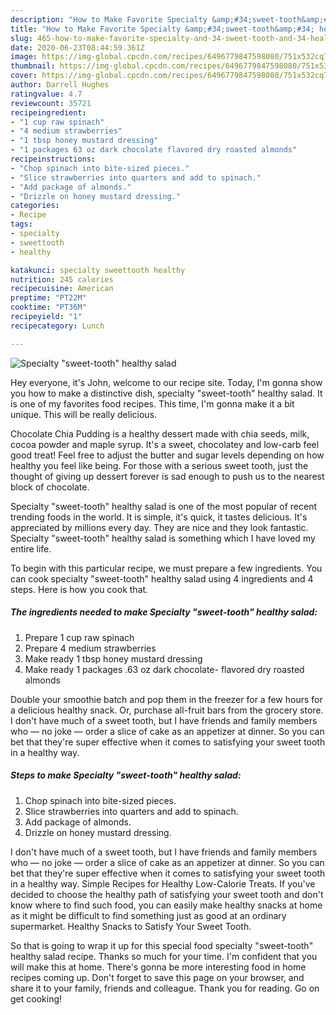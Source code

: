 ```yaml
---
description: "How to Make Favorite Specialty &amp;#34;sweet-tooth&amp;#34; healthy salad"
title: "How to Make Favorite Specialty &amp;#34;sweet-tooth&amp;#34; healthy salad"
slug: 465-how-to-make-favorite-specialty-and-34-sweet-tooth-and-34-healthy-salad
date: 2020-06-23T08:44:59.361Z
image: https://img-global.cpcdn.com/recipes/6496779847598080/751x532cq70/specialty-sweet-tooth-healthy-salad-recipe-main-photo.jpg
thumbnail: https://img-global.cpcdn.com/recipes/6496779847598080/751x532cq70/specialty-sweet-tooth-healthy-salad-recipe-main-photo.jpg
cover: https://img-global.cpcdn.com/recipes/6496779847598080/751x532cq70/specialty-sweet-tooth-healthy-salad-recipe-main-photo.jpg
author: Darrell Hughes
ratingvalue: 4.7
reviewcount: 35721
recipeingredient:
- "1 cup raw spinach"
- "4 medium strawberries"
- "1 tbsp honey mustard dressing"
- "1 packages 63 oz dark chocolate flavored dry roasted almonds"
recipeinstructions:
- "Chop spinach into bite-sized pieces."
- "Slice strawberries into quarters and add to spinach."
- "Add package of almonds."
- "Drizzle on honey mustard dressing."
categories:
- Recipe
tags:
- specialty
- sweettooth
- healthy

katakunci: specialty sweettooth healthy 
nutrition: 245 calories
recipecuisine: American
preptime: "PT22M"
cooktime: "PT36M"
recipeyield: "1"
recipecategory: Lunch

---
```



![Specialty &#34;sweet-tooth&#34; healthy salad](https://img-global.cpcdn.com/recipes/6496779847598080/751x532cq70/specialty-sweet-tooth-healthy-salad-recipe-main-photo.jpg)

Hey everyone, it's John, welcome to our recipe site. Today, I'm gonna show you how to make a distinctive dish, specialty &#34;sweet-tooth&#34; healthy salad. It is one of my favorites food recipes. This time, I'm gonna make it a bit unique. This will be really delicious.

Chocolate Chia Pudding is a healthy dessert made with chia seeds, milk, cocoa powder and maple syrup. It&#39;s a sweet, chocolatey and low-carb feel good treat! Feel free to adjust the butter and sugar levels depending on how healthy you feel like being. For those with a serious sweet tooth, just the thought of giving up dessert forever is sad enough to push us to the nearest block of chocolate.

Specialty &#34;sweet-tooth&#34; healthy salad is one of the most popular of recent trending foods in the world. It is simple, it's quick, it tastes delicious. It's appreciated by millions every day. They are nice and they look fantastic. Specialty &#34;sweet-tooth&#34; healthy salad is something which I have loved my entire life.


To begin with this particular recipe, we must prepare a few ingredients. You can cook specialty &#34;sweet-tooth&#34; healthy salad using 4 ingredients and 4 steps. Here is how you cook that.

<!--inarticleads1-->

##### The ingredients needed to make Specialty &#34;sweet-tooth&#34; healthy salad:

1. Prepare 1 cup raw spinach
1. Prepare 4 medium strawberries
1. Make ready 1 tbsp honey mustard dressing
1. Make ready 1 packages .63 oz dark chocolate- flavored dry roasted almonds


Double your smoothie batch and pop them in the freezer for a few hours for a delicious healthy snack. Or, purchase all-fruit bars from the grocery store. I don&#39;t have much of a sweet tooth, but I have friends and family members who — no joke — order a slice of cake as an appetizer at dinner. So you can bet that they&#39;re super effective when it comes to satisfying your sweet tooth in a healthy way. 

<!--inarticleads2-->

##### Steps to make Specialty &#34;sweet-tooth&#34; healthy salad:

1. Chop spinach into bite-sized pieces.
1. Slice strawberries into quarters and add to spinach.
1. Add package of almonds.
1. Drizzle on honey mustard dressing.


I don&#39;t have much of a sweet tooth, but I have friends and family members who — no joke — order a slice of cake as an appetizer at dinner. So you can bet that they&#39;re super effective when it comes to satisfying your sweet tooth in a healthy way. Simple Recipes for Healthy Low-Calorie Treats. If you&#39;ve decided to choose the healthy path of satisfying your sweet tooth and don&#39;t know where to find such food, you can easily make healthy snacks at home as it might be difficult to find something just as good at an ordinary supermarket. Healthy Snacks to Satisfy Your Sweet Tooth. 

So that is going to wrap it up for this special food specialty &#34;sweet-tooth&#34; healthy salad recipe. Thanks so much for your time. I'm confident that you will make this at home. There's gonna be more interesting food in home recipes coming up. Don't forget to save this page on your browser, and share it to your family, friends and colleague. Thank you for reading. Go on get cooking!

